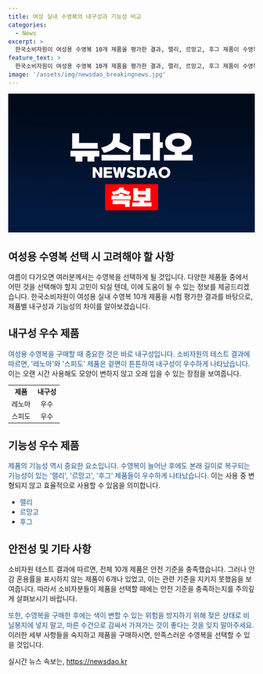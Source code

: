```yaml
---
title: 여성 실내 수영복의 내구성과 기능성 비교
categories:
  - News
excerpt: >
  한국소비자원이 여성용 수영복 10개 제품을 평가한 결과, 랠리, 르망고, 후그 제품이 수영복 길이 복원 기능에서 우수했고, 레노마, 스피도 제품이 겉면 내구성이 우수했습니다. 후그 제품은 봉제 부위가 잘 터지지 않았으며, 안전성 기준은 모두 충족됐지만, 6개 제품이 안감 혼용률을 표시하지 않아 개선이 필요했습니다. 또한, 젖은 상태로 비닐봉지에 담으면 색이 변할 우려가 있어 마른 수건에 싸서 가져가도록 당부했으며, 자세한 결과는 소비자24 홈페이지에서 확인 가능합니다. (요약 길이: 248자)
feature_text: >
  한국소비자원이 여성용 수영복 10개 제품을 평가한 결과, 랠리, 르망고, 후그 제품이 수영복 길이 복원 기능에서 우수했고, 레노마, 스피도 제품이 겉면 내구성이 우수했습니다. 후그 제품은 봉제 부위가 잘 터지지 않았으며, 안전성 기준은 모두 충족됐지만, 6개 제품이 안감 혼용률을 표시하지 않아 개선이 필요했습니다. 또한, 젖은 상태로 비닐봉지에 담으면 색이 변할 우려가 있어 마른 수건에 싸서 가져가도록 당부했으며, 자세한 결과는 소비자24 홈페이지에서 확인 가능합니다. (요약 길이: 248자)
image: '/assets/img/newsdao_breakingnews.jpg'
---
```


<p><img src="/assets/img/newsdao_breakingnews.jpg" alt="flaretime 속보" /></p>

<h2>여성용 수영복 선택 시 고려해야 할 사항</h2>

<p data-ke-size="size16">여름이 다가오면 여러분께서는 수영복을 선택하게 될 것입니다. 다양한 제품들 중에서 어떤 것을 선택해야 할지 고민이 되실 텐데, 이에 도움이 될 수 있는 정보를 제공드리겠습니다. 한국소비자원이 여성용 실내 수영복 10개 제품을 시험 평가한 결과를 바탕으로, 제품별 내구성과 기능성의 차이를 알아보겠습니다.</p>

<h2>내구성 우수 제품</h2>

<p><span style="color: #1a5490;">여성용 수영복을 구매할 때 중요한 것은 바로 내구성입니다. 소비자원의 테스트 결과에 따르면, '레노마'와 '스피도' 제품은 겉면이 튼튼하여 내구성이 우수하게 나타났습니다.</span> 이는 오랜 시간 사용해도 모양이 변하지 않고 오래 입을 수 있는 장점을 보여줍니다.</p>

<table>
    <tbody>
        <tr>
            <td style="text-align: center; height: 17px;"><b>제품</b></td>
            <td style="text-align: center; height: 17px;"><b>내구성</b></td>
        </tr>
        <tr>
            <td style="text-align: center; height: 17px;">레노마</td>
            <td style="text-align: center; height: 17px;">우수</td>
        </tr>
        <tr>
            <td style="text-align: center; height: 17px;">스피도</td>
            <td style="text-align: center; height: 17px;">우수</td>
        </tr>
    </tbody>
</table>

<h2>기능성 우수 제품</h2>

<p><span style="color: #1a5490;">제품의 기능성 역시 중요한 요소입니다. 수영복이 늘어난 후에도 본래 길이로 복구되는 기능성이 있는 '랠리', '르망고', '후그' 제품들이 우수하게 나타났습니다.</span> 이는 사용 중 변형되지 않고 효율적으로 사용할 수 있음을 의미합니다.</p>

<ul>
    <li><span style="color: #1a5490;">랠리</span></li>
    <li><span style="color: #1a5490;">르망고</span></li>
    <li><span style="color: #1a5490;">후그</span></li>
</ul>

<h2>안전성 및 기타 사항</h2>

<p>소비자원 테스트 결과에 따르면, 전체 10개 제품은 안전 기준을 충족했습니다. 그러나 안감 혼용률을 표시하지 않는 제품이 6개나 있었고, 이는 관련 기준을 지키지 못했음을 보여줍니다. 따라서 소비자분들이 제품을 선택할 때에는 안전 기준을 충족하는지를 주의깊게 살펴보시기 바랍니다.</p>

<p><span style="color: #1a5490;">또한, 수영복을 구매한 후에는 색이 변할 수 있는 위험을 방지하기 위해 젖은 상태로 비닐봉지에 넣지 말고, 마른 수건으로 감싸서 가져가는 것이 좋다는 것을 잊지 말아주세요.</span> 이러한 세부 사항들을 숙지하고 제품을 구매하시면, 만족스러운 수영복을 선택할 수 있을 것입니다.</p>

<p data-ke-size="size16"></p>
실시간 뉴스 속보는, <a href="https://newsdao.kr" rel="dofollow">https://newsdao.kr</a>


